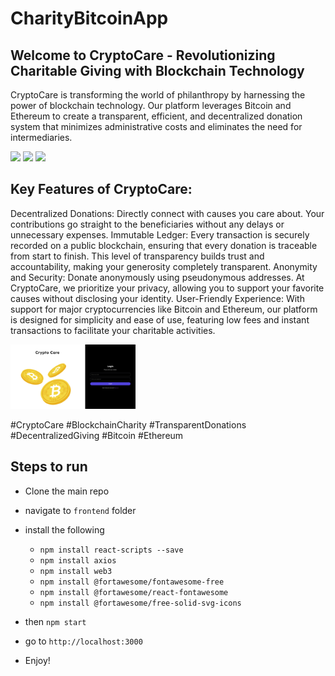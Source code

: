 # CharityBitcoinApp

## Welcome to CryptoCare - Revolutionizing Charitable Giving with Blockchain Technology

CryptoCare is transforming the world of philanthropy by harnessing the power of blockchain technology. Our platform leverages Bitcoin and Ethereum to create a transparent, efficient, and decentralized donation system that minimizes administrative costs and eliminates the need for intermediaries.

<p float="left">
  <img src="./assets/1.web" width="48%" />
  <img src="./assets/2.web" width="48%" /> 
  <img src="./assets/3.web" width="48%" /> 
</p>

## Key Features of CryptoCare:

Decentralized Donations: Directly connect with causes you care about. Your contributions go straight to the beneficiaries without any delays or unnecessary expenses.
Immutable Ledger: Every transaction is securely recorded on a public blockchain, ensuring that every donation is traceable from start to finish. This level of transparency builds trust and accountability, making your generosity completely transparent.
Anonymity and Security: Donate anonymously using pseudonymous addresses. At CryptoCare, we prioritize your privacy, allowing you to support your favorite causes without disclosing your identity.
User-Friendly Experience: With support for major cryptocurrencies like Bitcoin and Ethereum, our platform is designed for simplicity and ease of use, featuring low fees and instant transactions to facilitate your charitable activities.

<a href="https://www.youtube.com/watch?v=Mtdf4hMzg2s" title="Watch the video">
  <img src="./assets/4.webp" width="200" alt="Watch the video"/>
</a>


#CryptoCare #BlockchainCharity #TransparentDonations #DecentralizedGiving #Bitcoin #Ethereum


## Steps to run

- Clone the main repo

- navigate to `frontend` folder

- install the following

    - `npm install react-scripts --save`
    - `npm install axios`
    - `npm install web3`
    - `npm install @fortawesome/fontawesome-free`
    - `npm install @fortawesome/react-fontawesome`
    - `npm install @fortawesome/free-solid-svg-icons`

- then `npm start`

- go to `http://localhost:3000`

- Enjoy!
